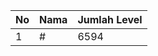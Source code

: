 | No | Nama            | Jumlah Level |
|----|-----------------|--------------|
| 1  | #    |    6594        |
